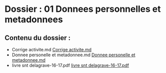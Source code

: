 # Dossier : 01 Donnees personnelles et metadonnees
 
 ## Contenu du dossier : 
- Corrige activite.md [Corrige activite.md](./Corrige_activite.md)
- Donnee personelle et metadonnee.md [Donnee personelle et metadonnee.md](./Donnee_personelle_et_metadonnee.md)
- livre snt delagrave-16-17.pdf [livre snt delagrave-16-17.pdf](./livre_snt_delagrave-16-17.pdf)
